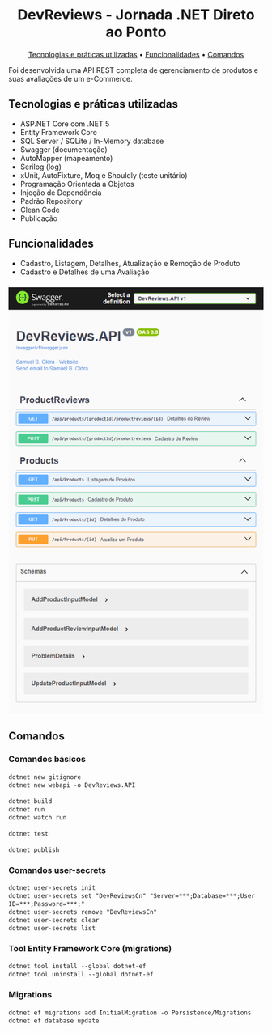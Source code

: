 <h1 align="center">
  DevReviews - Jornada .NET Direto ao Ponto
</h1>
<p align="center">
  <a href="#tecnologias-e-práticas-utilizadas">Tecnologias e práticas utilizadas</a> •
  <a href="#funcionalidades">Funcionalidades</a> •
  <a href="#comandos">Comandos</a>
</p>

Foi desenvolvida uma API REST completa de gerenciamento de produtos e suas avaliações de um e-Commerce.

## Tecnologias e práticas utilizadas
- ASP.NET Core com .NET 5
- Entity Framework Core
- SQL Server / SQLite / In-Memory database
- Swagger (documentação)
- AutoMapper (mapeamento)
- Serilog (log)
- xUnit, AutoFixture, Moq e Shouldly (teste unitário)
- Programação Orientada a Objetos
- Injeção de Dependência
- Padrão Repository
- Clean Code
- Publicação

## Funcionalidades
- Cadastro, Listagem, Detalhes, Atualização e Remoção de Produto
- Cadastro e Detalhes de uma Avaliação

###

![alt text](https://raw.githubusercontent.com/samuel-oldra/DevReviews.API/main/README_IMGS/swagger_ui.png)

## Comandos

### Comandos básicos
```
dotnet new gitignore
dotnet new webapi -o DevReviews.API

dotnet build
dotnet run
dotnet watch run

dotnet test

dotnet publish
```

### Comandos user-secrets
```
dotnet user-secrets init
dotnet user-secrets set "DevReviewsCn" "Server=***;Database=***;User ID=***;Password=***;"
dotnet user-secrets remove "DevReviewsCn"
dotnet user-secrets clear
dotnet user-secrets list
```

### Tool Entity Framework Core (migrations)
```
dotnet tool install --global dotnet-ef
dotnet tool uninstall --global dotnet-ef
```

### Migrations
```
dotnet ef migrations add InitialMigration -o Persistence/Migrations
dotnet ef database update
```